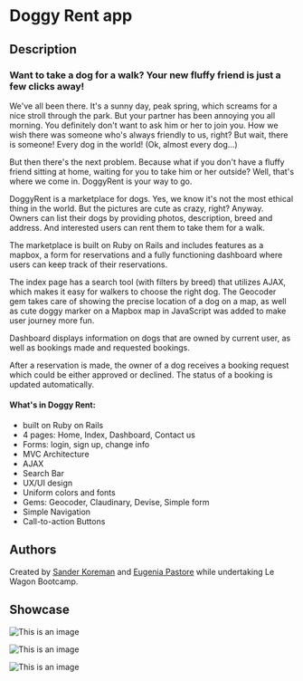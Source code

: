 <h1>Doggy Rent app</h1>
<h2>Description</h2>
  <h3>Want to take a dog for a walk? Your new fluffy friend is just a few clicks away!</h3>
  
<p> We've all been there. It's a sunny day, peak spring, which screams for a nice stroll through the park. But your partner has been annoying you all morning. You definitely don't want to ask him or her to join you. How we wish there was someone who's always friendly to us, right? But wait, there is someone! Every dog in the world! (Ok, almost every dog...)</p>

<p>But then there's the next problem. Because what if you don't have a fluffy friend sitting at home, waiting for you to take him or her outside? Well, that's where we come in. DoggyRent is your way to go.</p>

DoggyRent is a marketplace for dogs. Yes, we know it's not the most ethical thing in the world. But the pictures are cute as crazy, right? Anyway. Owners can list their dogs by providing photos, description, breed and address. And interested users can rent them to take them for a walk.

The marketplace is built on Ruby on Rails and includes features as a mapbox, a form for reservations and a fully functioning dashboard where users can keep track of their reservations.

The index page has a search tool (with filters by breed) that utilizes AJAX, which makes it easy for walkers to choose the right dog. The Geocoder gem takes care of showing the precise location of a dog on a map, as well as cute doggy marker on a Mapbox map in JavaScript was added to make user journey more fun.

Dashboard displays information on dogs that are owned by current user, as well as bookings made and requested bookings.

After a reservation is made, the owner of a dog receives a booking request which could be either approved or declined. The status of a booking is updated automatically.
</p>


 <h4>What's in Doggy Rent:</h4>
  <ul>
    <li>built on Ruby on Rails</li>
    <li>4 pages: Home, Index, Dashboard, Contact us</li>
    <li>Forms: login, sign up, change info</li>
    <li>MVC Architecture</li>
    <li>AJAX</li>
    <li>Search Bar</li>
    <li>UX/UI design</li>
    <li>Uniform colors and fonts</li>
    <li>Gems: Geocoder, Claudinary, Devise, Simple form</li>
    <li>Simple Navigation</li>
  <li>Call-to-action Buttons</li>
  </ul>
  
  <h2>Authors</h2>
Created by <a href ="https://github.com/SanderKoreman">Sander Koreman</a> and <a href ="https://github.com/EugyPastore">Eugenia Pastore</a> while undertaking Le Wagon Bootcamp.

<h2>Showcase</h2>


  ![This is an image](https://i.ibb.co/qpcw6W0/doggyrentalonlaptop.png)


![This is an image](https://i.ibb.co/qxSCQPZ/doggyrentalonlaptop2.png)

![This is an image](https://i.ibb.co/X4kp8RW/dashboarddoggyonscreen.png)


